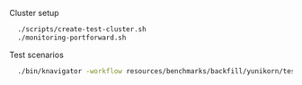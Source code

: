 
Cluster setup
```bash
  ./scripts/create-test-cluster.sh
  ./monitoring-portforward.sh
```
Test scenarios
```bash
  ./bin/knavigator -workflow resources/benchmarks/backfill/yunikorn/test1-hpc-backfill/run-test.yaml
```
